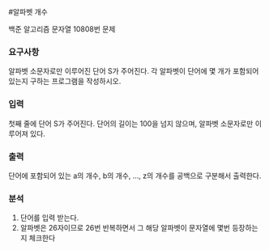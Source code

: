 #알파벳 개수
<p>
백준 알고리즘 문자열 10808번 문제
</p>

### 요구사항
알파벳 소문자로만 이루어진 단어 S가 주어진다. 각 알파벳이 단어에 몇 개가 포함되어 있는지 구하는 프로그램을 작성하시오.

### 입력
첫째 줄에 단어 S가 주어진다. 단어의 길이는 100을 넘지 않으며, 알파벳 소문자로만 이루어져 있다.
### 출력
단어에 포함되어 있는 a의 개수, b의 개수, …, z의 개수를 공백으로 구분해서 출력한다.

### 분석
1. 단어를 입력 받는다.
2. 알파벳은 26자이므로 26번 반복하면서 그 해당 알파벳이 문자열에 몇번 등장하는지 체크한다